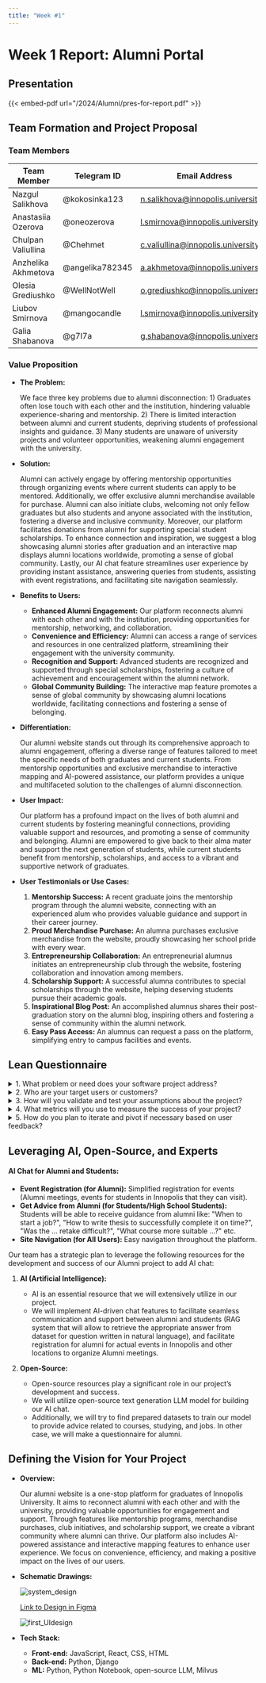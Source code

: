 ```yaml
---
title: "Week #1"
---
```


# Week 1 Report: Alumni Portal

## **Presentation**

{{< embed-pdf url="/2024/Alumni/pres-for-report.pdf" >}}

## **Team Formation and Project Proposal**

### **Team Members**

| Team Member         | Telegram ID     | Email Address                     |
| ------------------- | --------------- | --------------------------------- |
| Nazgul Salikhova    | @kokosinka123   | n.salikhova@innopolis.university  |
| Anastasiia Ozerova  | @oneozerova     | l.smirnova@innopolis.university   |
| Chulpan Valiullina  | @Chehmet        | c.valiullina@innopolis.university |
| Anzhelika Akhmetova | @angelika782345 | a.akhmetova@innopolis.university  |
| Olesia Grediushko   | @WellNotWell    | o.grediushko@innopolis.university |
| Liubov Smirnova     | @mangocandle    | l.smirnova@innopolis.university   |
| Galia Shabanova     | @g7l7a          | g.shabanova@innopolis.university  |

### **Value Proposition**

- **The Problem:**

  We face three key problems due to alumni disconnection: 1) Graduates often lose touch with each other and the institution, hindering valuable experience-sharing and mentorship. 2) There is limited interaction between alumni and current students, depriving students of professional insights and guidance. 3) Many students are unaware of university projects and volunteer opportunities, weakening alumni engagement with the university.

- **Solution:**

  Alumni can actively engage by offering mentorship opportunities through organizing events where current students can apply to be mentored. Additionally, we offer exclusive alumni merchandise available for purchase. Alumni can also initiate clubs, welcoming not only fellow graduates but also students and anyone associated with the institution, fostering a diverse and inclusive community. Moreover, our platform facilitates donations from alumni for supporting special student scholarships. To enhance connection and inspiration, we suggest a blog showcasing alumni stories after graduation and an interactive map displays alumni locations worldwide, promoting a sense of global community. Lastly, our AI chat feature streamlines user experience by providing instant assistance, answering queries from students, assisting with event registrations, and facilitating site navigation seamlessly.

- **Benefits to Users:**

  - **Enhanced Alumni Engagement:** Our platform reconnects alumni with each other and with the institution, providing opportunities for mentorship, networking, and collaboration.
  - **Convenience and Efficiency:** Alumni can access a range of services and resources in one centralized platform, streamlining their engagement with the university community.
  - **Recognition and Support:** Advanced students are recognized and supported through special scholarships, fostering a culture of achievement and encouragement within the alumni network.
  - **Global Community Building:** The interactive map feature promotes a sense of global community by showcasing alumni locations worldwide, facilitating connections and fostering a sense of belonging.

- **Differentiation:**

  Our alumni website stands out through its comprehensive approach to alumni engagement, offering a diverse range of features tailored to meet the specific needs of both graduates and current students. From mentorship opportunities and exclusive merchandise to interactive mapping and AI-powered assistance, our platform provides a unique and multifaceted solution to the challenges of alumni disconnection.

- **User Impact:**

  Our platform has a profound impact on the lives of both alumni and current students by fostering meaningful connections, providing valuable support and resources, and promoting a sense of community and belonging. Alumni are empowered to give back to their alma mater and support the next generation of students, while current students benefit from mentorship, scholarships, and access to a vibrant and supportive network of graduates.

- **User Testimonials or Use Cases:**

  1. **Mentorship Success:** A recent graduate joins the mentorship program through the alumni website, connecting with an experienced alum who provides valuable guidance and support in their career journey.
  2. **Proud Merchandise Purchase:** An alumna purchases exclusive merchandise from the website, proudly showcasing her school pride with every wear.
  3. **Entrepreneurship Collaboration:** An entrepreneurial alumnus initiates an entrepreneurship club through the website, fostering collaboration and innovation among members.
  4. **Scholarship Support:** A successful alumna contributes to special scholarships through the website, helping deserving students pursue their academic goals.
  5. **Inspirational Blog Post:** An accomplished alumnus shares their post-graduation story on the alumni blog, inspiring others and fostering a sense of community within the alumni network.
  6. **Easy Pass Access:** An alumnus can request a pass on the platform, simplifying entry to campus facilities and events.

## **Lean Questionnaire**

<details>
<summary>1. What problem or need does your software project address?</summary>
  
Our project solves the problem of the lack of a platform for involving graduates in the future life of the Innopolis University after graduation. We provide the convenient opportunity to do all the alumni need in one place and with the guidance of artificial intelligence. Alumni will have an opportunity to sign to get an ID card to enter the university, become a mentor for younger students, buy special merchandise and make a donation of money. Future work includes pages where students will create events and register to them, volunteer in university activities, and meet with others if they are in the same city.

</details>

<details>
<summary>2. Who are your target users or customers?</summary>
  
Innopolis University graduates and students.

</details>

<details>
<summary>3. How will you validate and test your assumptions about the project?</summary>
  
We are going to let the Innopolis University alumni try to use this platform and check which functions they miss or use most often in the beta-version of our web-site.

</details>

<details>
<summary>4. What metrics will you use to measure the success of your project?</summary>
  
- Number of visits to the website
- Number of registered users
- Number of donations and bought merch
- Number of registered mentors

</details>

<details>
<summary>5. How do you plan to iterate and pivot if necessary based on user feedback?</summary>
  
We are going to listen to the feedback and implement the functions that customers also need and change the parts they don't like or don't use.

</details>

## **Leveraging AI, Open-Source, and Experts**

#### AI Chat for Alumni and Students:

- **Event Registration (for Alumni):** Simplified registration for events (Alumni meetings, events for students in Innopolis that they can visit).
- **Get Advice from Alumni (for Students/High School Students):** Students will be able to receive guidance from alumni like: "When to start a job?", "How to write thesis to successfully complete it on time?", "Was the ... retake difficult?", "What course more suitable ...?" etc.
- **Site Navigation (for All Users):** Easy navigation throughout the platform.

Our team has a strategic plan to leverage the following resources for the development and success of our Alumni project to add AI chat:

1. **AI (Artificial Intelligence):**

   - AI is an essential resource that we will extensively utilize in our project.
   - We will implement AI-driven chat features to facilitate seamless communication and support between alumni and students (RAG system that will allow to retrieve the appropriate answer from dataset for question written in natural language), and facilitate registration for alumni for actual events in Innopolis and other locations to organize Alumni meetings.

2. **Open-Source:**

   - Open-source resources play a significant role in our project’s development and success.
   - We will utilize open-source text generation LLM model for building our AI chat.
   - Additionally, we will try to find prepared datasets to train our model to provide advice related to courses, studying, and jobs. In other case, we will make a questionnaire for alumni.

## **Defining the Vision for Your Project**

- **Overview:**

  Our alumni website is a one-stop platform for graduates of Innopolis University. It aims to reconnect alumni with each other and with the university, providing valuable opportunities for engagement and support. Through features like mentorship programs, merchandise purchases, club initiatives, and scholarship support, we create a vibrant community where alumni can thrive. Our platform also includes AI-powered assistance and interactive mapping features to enhance user experience. We focus on convenience, efficiency, and making a positive impact on the lives of our users.

- **Schematic Drawings:**

  ![system_design](/2024/Alumni/system_design.jpg)

  [<u> Link to Design in Figma</u>](https://www.figma.com/design/ltbfjf5CwubDQ1I9UJGQKq/Untitled?node-id=0-1&t=FNR6wn8R2Dv13Dbc-1)

  ![first_UIdesign](/2024/Alumni/first_UIdesign.png)

- **Tech Stack:**

  - **Front-end:** JavaScript, React, CSS, HTML
  - **Back-end:** Python, Django
  - **ML:** Python, Python Notebook, open-source LLM, Milvus

